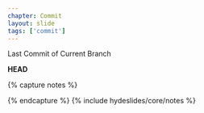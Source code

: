 ```yaml
---
chapter: Commit
layout: slide
tags: ['commit']
---
```


Last Commit of Current Branch

__HEAD__





{% capture notes %}

{% endcapture %}
{% include hydeslides/core/notes %}